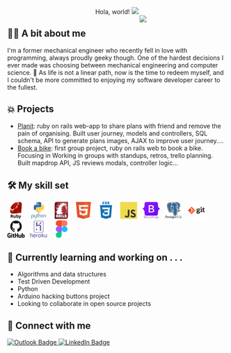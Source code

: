 
<div align="center">Hola, world! <img src="https://media.giphy.com/media/hvRJCLFzcasrR4ia7z/giphy.gif" width="20px"/></span></div>

<img align="right" width="200" src="https://media.giphy.com/media/KGhpQ5NMoWKQurlHwI/giphy.gif" />

##  👩‍💻 A bit about me 

I'm a former mechanical engineer who recently fell in love with programming, always proudly geeky though. One of the hardest decisions I ever made was choosing between mechanical engineering and computer science. 🤔 As life is not a linear path, now is the time to redeem myself, and I couldn't be more committed to enjoying my software developer career to the fullest.

## 💥 Projects 

- [Planit](https://www.wagon-planit.online): ruby on rails web-app to share plans with friend and remove the pain of organising. Built user journey, models and controllers, SQL schema, API to generate plans images, AJAX to improve user journey....
- [Book a bike](https://book-a-bike2.herokuapp.com/): first group project, ruby on rails web to book a bike. Focusing in Working in groups with standups, retros, trello planning. Built mapdrop API, JS reviews modals, controller logic...

## 🛠 My skill set
<div>
  <img src="https://github.com/devicons/devicon/blob/master/icons/ruby/ruby-original-wordmark.svg" title="Ruby" alt="Ruby" width="40" height="40"/>
  &nbsp;  
  <img src="https://github.com/devicons/devicon/blob/master/icons/python/python-original-wordmark.svg" title="Python" alt="Python" width="40" height="40"/>
  &nbsp;
  <img src="https://github.com/devicons/devicon/blob/master/icons/rails/rails-original-wordmark.svg" title="Rails" alt="Rails" width="40" height="40"/>
  &nbsp;
  <img src="https://github.com/devicons/devicon/blob/master/icons/html5/html5-original.svg" title="HTML5" alt="HTML" width="40" height="40"/>
  &nbsp;
  <img src="https://github.com/devicons/devicon/blob/master/icons/css3/css3-plain-wordmark.svg"  title="CSS3" alt="CSS" width="40" height="40"/>
  &nbsp;
  <img src="https://github.com/devicons/devicon/blob/master/icons/javascript/javascript-original.svg" title="JavaScript" alt="JavaScript" width="40" height="40"/>
  &nbsp;
  <img src="https://github.com/devicons/devicon/blob/master/icons/bootstrap/bootstrap-original-wordmark.svg" title="Bootstrap" alt="Bootstrap" width="40" height="40"/>
  &nbsp;
  <img src="https://github.com/devicons/devicon/blob/master/icons/postgresql/postgresql-original-wordmark.svg" title="SQL" alt="SQL" width="40" height="40"/>
  &nbsp;
  <img src="https://github.com/devicons/devicon/blob/master/icons/git/git-original-wordmark.svg" title="Git" alt="Git" width="40" height="40"/>
  &nbsp;
<img src="https://github.com/devicons/devicon/blob/master/icons/github/github-original-wordmark.svg" title="Github" alt="Github" width="40" height="40"/>
  &nbsp;
  <img src="https://github.com/devicons/devicon/blob/master/icons/heroku/heroku-original-wordmark.svg" title="Heroku" alt="Heroku" width="40" height="40"/>
  &nbsp; 
  <img src="https://github.com/devicons/devicon/blob/master/icons/figma/figma-original.svg" title="Figma" alt="Figma" width="40" height="40"/>
  </div>

## 📖 Currently learning and working on . . .
- Algorithms and data structures 
- Test Driven Development
- Python 
- Arduino hacking buttons project
- Looking to collaborate in open source projects
  
## 🤩 Connect with me
<div id="badges">
  <a href="mailto: gadorcruz@hotmail.com">
    <img src="https://img.shields.io/badge/Microsoft_Outlook-0078D4?style=for-the-badge&logo=microsoft-outlook&logoColor=white" alt="Outlook Badge"/>
  </a>
  <a href="https://www.linkedin.com/in/gadorcc/">
    <img src="https://img.shields.io/badge/LinkedIn-blue?style=for-the-badge&logo=linkedin&logoColor=white" alt="LinkedIn Badge"/>
  </a>
  
</div>

<!--
**gadorcc/gadorcc** is a ✨ _special_ ✨ repository because its `README.md` (this file) appears on your GitHub profile.

Here are some ideas to get you started:

- 🔭 I’m currently working on ...
- 🌱 I’m currently learning ...
- 👯 I’m looking to collaborate on ...
- 🤔 I’m looking for help with ...
- 💬 Ask me about ...
- 📫 How to reach me: ...
- 😄 Pronouns: ...
- ⚡ Fun fact: ...
-->
